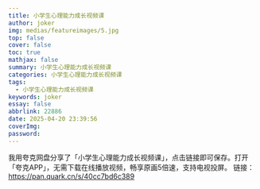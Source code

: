 ```yaml
---
title: 小学生心理能力成长视频课
author: joker
img: medias/featureimages/5.jpg
top: false
cover: false
toc: true
mathjax: false
summary: 小学生心理能力成长视频课
categories: 小学生心理能力成长视频课
tags:
  - 小学生心理能力成长视频课
keywords: joker
essay: false
abbrlink: 22886
date: 2025-04-20 23:39:56
coverImg:
password:
---
```


我用夸克网盘分享了「小学生心理能力成长视频课」，点击链接即可保存。打开「夸克APP」，无需下载在线播放视频，畅享原画5倍速，支持电视投屏。
链接：https://pan.quark.cn/s/40cc7bd6c389
